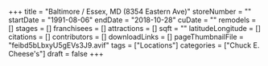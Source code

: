 +++
title = "Baltimore / Essex, MD (8354 Eastern Ave)"
storeNumber = ""
startDate = "1991-08-06"
endDate = "2018-10-28"
cuDate = ""
remodels = []
stages = []
franchisees = []
attractions = []
sqft = ""
latitudeLongitude = []
citations = []
contributors = []
downloadLinks = []
pageThumbnailFile = "feibd5bLbxyU5gEVs3J9.avif"
tags = ["Locations"]
categories = ["Chuck E. Cheese's"]
draft = false
+++
